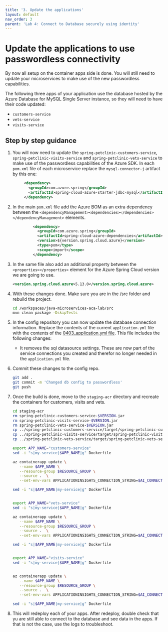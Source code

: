```yaml
---
title: '3. Update the applications'
layout: default
nav_order: 3
parent: 'Lab 4: Connect to Database securely using identity'
---
```


# Update the applications to use passwordless connectivity

By now all setup on the container apps side is done. You will still need to update your microservices to make use of the new passwordless capabilities. 

The following three apps of your application use the database hosted by the Azure Database for MySQL Single Server instance, so they will need to have their code updated:

- `customers-service`
- `vets-service`
- `visits-service`

## Step by step guidance

1. You will now need to update the `spring-petclinic-customers-service`, `spring-petclinic-visits-service` and `spring-petclinic-vets-service` to make use of the passwordless capabilities of the Azure SDK. In each `pom.xml` file of each microservice replace the `mysql-connector-j` artifact by this one:

   ```xml
        <dependency>
          <groupId>com.azure.spring</groupId>
          <artifactId>spring-cloud-azure-starter-jdbc-mysql</artifactId>
        </dependency>
   ```

1. In the main `pom.xml` file add the Azure BOM as an extra dependency between the `<dependencyManagement><dependencies></dependencies></dependencyManagement>` elements.

   ```xml
            <dependency>
              <groupId>com.azure.spring</groupId>
              <artifactId>spring-cloud-azure-dependencies</artifactId>
              <version>${version.spring.cloud.azure}</version>
              <type>pom</type>
              <scope>import</scope>
            </dependency> 
   ```

1. In the same file also add an additional property between the `<properties></properties>` element for the Azure Spring Cloud version we are going to use.

   ```xml
   <version.spring.cloud.azure>5.13.0</version.spring.cloud.azure>
   ```

1. With these changes done. Make sure you are in the /src folder and rebuild the project.

   ```bash
   cd /workspaces/java-microservices-aca-lab/src
   mvn clean package -DskipTests
   ```

1. In the config repository you can now update the database connection information. Replace the contents of the current `application.yml` file with the contents of the [0403_application.yml file](0403_application.yml). This file includes the following changes:

   - It removes the sql datasource settings. These are now part of the service connections you created and therefor no longer needed in the `application.yml` file.

1. Commit these changes to the config repo.

   ```bash
   git add .
   git commit -m 'Changed db config to passwordless'
   git push
   ```

1. Once the build is done, move to the `staging-acr` directory and recreate the containers for customers, visits and vets.

   ```bash
   cd staging-acr
   rm spring-petclinic-customers-service-$VERSION.jar
   rm spring-petclinic-visits-service-$VERSION.jar
   rm spring-petclinic-vets-service-$VERSION.jar
   cp ../spring-petclinic-customers-service/target/spring-petclinic-customers-service-$VERSION.jar spring-petclinic-customers-service-$VERSION.jar
   cp ../spring-petclinic-visits-service/target/spring-petclinic-visits-service-$VERSION.jar spring-petclinic-visits-service-$VERSION.jar
   cp ../spring-petclinic-vets-service/target/spring-petclinic-vets-service-$VERSION.jar spring-petclinic-vets-service-$VERSION.jar
   
   export APP_NAME="customers-service"
   sed -i "s|my-service|$APP_NAME|g" Dockerfile

   az containerapp update \
      --name $APP_NAME \
      --resource-group $RESOURCE_GROUP \
      --source .  \
      --set-env-vars APPLICATIONINSIGHTS_CONNECTION_STRING=$AI_CONNECTIONSTRING APPLICATIONINSIGHTS_CONFIGURATION_CONTENT='{"role": {"name": "customers-service"}}' InstrumentationKey=$AI_CONNECTIONSTRING

   sed -i "s|$APP_NAME|my-service|g" Dockerfile


   export APP_NAME="vets-service"
   sed -i "s|my-service|$APP_NAME|g" Dockerfile
   
   az containerapp update \
      --name $APP_NAME \
      --resource-group $RESOURCE_GROUP \
      --source .  \
      --set-env-vars APPLICATIONINSIGHTS_CONNECTION_STRING=$AI_CONNECTIONSTRING APPLICATIONINSIGHTS_CONFIGURATION_CONTENT='{"role": {"name": "vets-service"}}' InstrumentationKey=$AI_CONNECTIONSTRING

   sed -i "s|$APP_NAME|my-service|g" Dockerfile


   export APP_NAME="visits-service"
   sed -i "s|my-service|$APP_NAME|g" Dockerfile


   az containerapp update \
      --name $APP_NAME \
      --resource-group $RESOURCE_GROUP \
      --source .  \
      --set-env-vars APPLICATIONINSIGHTS_CONNECTION_STRING=$AI_CONNECTIONSTRING APPLICATIONINSIGHTS_CONFIGURATION_CONTENT='{"role": {"name": "visits-service"}}' InstrumentationKey=$AI_CONNECTIONSTRING

   sed -i "s|$APP_NAME|my-service|g" Dockerfile
   ```

1. This will redeploy each of your apps. After redeploy, double check that yu are still able to connect to the database and see data in the apps. If that is not the case, use the logs to troubleshoot. 


